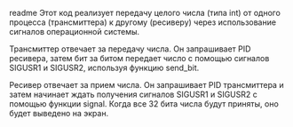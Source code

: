 readme
Этот код реализует передачу целого числа (типа int) от одного процесса (трансмиттера) к другому (ресиверу) через использование сигналов операционной системы.

Трансмиттер отвечает за передачу числа. Он запрашивает PID ресивера, затем бит за битом передает число с помощью сигналов SIGUSR1 и SIGUSR2, используя функцию send_bit.

Ресивер отвечает за прием числа. Он запрашивает PID трансмиттера и затем начинает ждать получения сигналов SIGUSR1 и SIGUSR2 с помощью функции signal. Когда все 32 бита числа будут приняты, оно будет выведено на экран.
